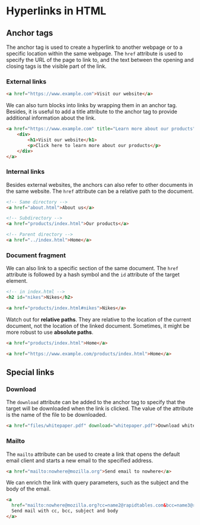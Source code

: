 # Hyperlinks in HTML

## Anchor tags

The anchor tag is used to create a hyperlink to another webpage or to a specific location within the same webpage. The `href` attribute is used to specify the URL of the page to link to, and the text between the opening and closing tags is the visible part of the link.

### External links

```html
<a href="https://www.example.com">Visit our website</a>
```

We can also turn blocks into links by wrapping them in an anchor tag. Besides, it is useful to add a title attribute to the anchor tag to provide additional information about the link.

```html
<a href="https://www.example.com" title="Learn more about our products">
    <div>
        <h1>Visit our website</h1>
        <p>Click here to learn more about our products</p>
    </div>
</a>
```

### Internal links

Besides external websites, the anchors can also refer to other documents in the same website. The `href` attribute can be a relative path to the document.

```html
<!-- Same directory -->
<a href="about.html">About us</a>

<!-- Subdirectory -->
<a href="products/index.html">Our products</a>

<!-- Parent directory -->
<a href="../index.html">Home</a>
```

### Document fragment

We can also link to a specific section of the same document. The `href` attribute is followed by a hash symbol and the `id` attribute of the target element.

```html
<!-- in index.html -->
<h2 id="nikes">Nikes</h2>

<a href="products/index.html#nikes">Nikes</a>
```

Watch out for **relative paths**. They are relative to the location of the current document, not the location of the linked document. Sometimes, it might be more robust to use **absolute paths**.

```html
<a href="products/index.html">Home</a>

<a href="https://www.example.com/products/index.html">Home</a>
```

## Special links

### Download

The `download` attribute can be added to the anchor tag to specify that the target will be downloaded when the link is clicked. The value of the attribute is the name of the file to be downloaded.

```html
<a href="files/whitepaper.pdf" download="whitepaper.pdf">Download whitepaper</a>
```

### Mailto

The `mailto` attribute can be used to create a link that opens the default email client and starts a new email to the specified address.

```html
<a href="mailto:nowhere@mozilla.org">Send email to nowhere</a>
```

We can enrich the link with query parameters, such as the subject and the body of the email.

```html
<a
  href="mailto:nowhere@mozilla.org?cc=name2@rapidtables.com&bcc=name3@rapidtables.com&subject=The%20subject%20of%20the%20email&body=The%20body%20of%20the%20email">
  Send mail with cc, bcc, subject and body
</a>
```

